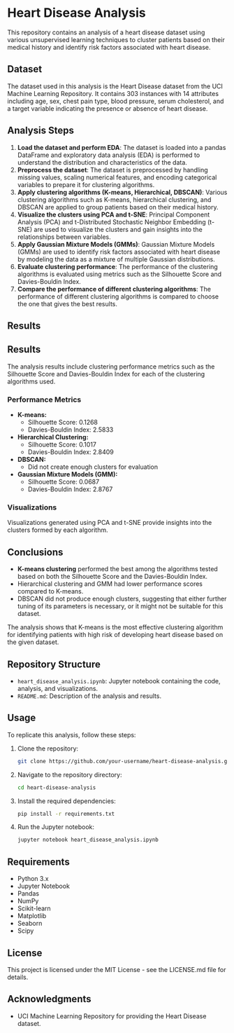 # Heart Disease Analysis

This repository contains an analysis of a heart disease dataset using various unsupervised learning techniques to cluster patients based on their medical history and identify risk factors associated with heart disease.

## Dataset

The dataset used in this analysis is the Heart Disease dataset from the UCI Machine Learning Repository. It contains 303 instances with 14 attributes including age, sex, chest pain type, blood pressure, serum cholesterol, and a target variable indicating the presence or absence of heart disease.

## Analysis Steps

1. **Load the dataset and perform EDA**: The dataset is loaded into a pandas DataFrame and exploratory data analysis (EDA) is performed to understand the distribution and characteristics of the data.
2. **Preprocess the dataset**: The dataset is preprocessed by handling missing values, scaling numerical features, and encoding categorical variables to prepare it for clustering algorithms.
3. **Apply clustering algorithms (K-means, Hierarchical, DBSCAN)**: Various clustering algorithms such as K-means, hierarchical clustering, and DBSCAN are applied to group patients based on their medical history.
4. **Visualize the clusters using PCA and t-SNE**: Principal Component Analysis (PCA) and t-Distributed Stochastic Neighbor Embedding (t-SNE) are used to visualize the clusters and gain insights into the relationships between variables.
5. **Apply Gaussian Mixture Models (GMMs)**: Gaussian Mixture Models (GMMs) are used to identify risk factors associated with heart disease by modeling the data as a mixture of multiple Gaussian distributions.
6. **Evaluate clustering performance**: The performance of the clustering algorithms is evaluated using metrics such as the Silhouette Score and Davies-Bouldin Index.
7. **Compare the performance of different clustering algorithms**: The performance of different clustering algorithms is compared to choose the one that gives the best results.

## Results

## Results

The analysis results include clustering performance metrics such as the Silhouette Score and Davies-Bouldin Index for each of the clustering algorithms used. 

### Performance Metrics

- **K-means:**
  - Silhouette Score: 0.1268
  - Davies-Bouldin Index: 2.5833
- **Hierarchical Clustering:**
  - Silhouette Score: 0.1017
  - Davies-Bouldin Index: 2.8409
- **DBSCAN:**
  - Did not create enough clusters for evaluation
- **Gaussian Mixture Models (GMM):**
  - Silhouette Score: 0.0687
  - Davies-Bouldin Index: 2.8767

### Visualizations

Visualizations generated using PCA and t-SNE provide insights into the clusters formed by each algorithm.

## Conclusions

- **K-means clustering** performed the best among the algorithms tested based on both the Silhouette Score and the Davies-Bouldin Index.
- Hierarchical clustering and GMM had lower performance scores compared to K-means.
- DBSCAN did not produce enough clusters, suggesting that either further tuning of its parameters is necessary, or it might not be suitable for this dataset.

The analysis shows that K-means is the most effective clustering algorithm for identifying patients with high risk of developing heart disease based on the given dataset.

## Repository Structure

- `heart_disease_analysis.ipynb`: Jupyter notebook containing the code, analysis, and visualizations.
- `README.md`: Description of the analysis and results.

## Usage

To replicate this analysis, follow these steps:

1. Clone the repository:
    ```bash
    git clone https://github.com/your-username/heart-disease-analysis.git
    ```
2. Navigate to the repository directory:
    ```bash
    cd heart-disease-analysis
    ```
3. Install the required dependencies:
    ```bash
    pip install -r requirements.txt
    ```
4. Run the Jupyter notebook:
    ```bash
    jupyter notebook heart_disease_analysis.ipynb
    ```

## Requirements

- Python 3.x
- Jupyter Notebook
- Pandas
- NumPy
- Scikit-learn
- Matplotlib
- Seaborn
- Scipy

## License

This project is licensed under the MIT License - see the LICENSE.md file for details.

## Acknowledgments

- UCI Machine Learning Repository for providing the Heart Disease dataset.
